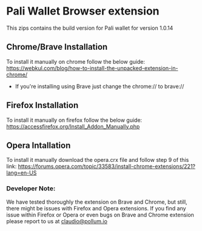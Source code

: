 # Pali Wallet Browser extension

This zips contains the build version for Pali wallet for version 1.0.14

## Chrome/Brave Installation
To install it manually on chrome follow the below guide:
https://webkul.com/blog/how-to-install-the-unpacked-extension-in-chrome/

* If you're installing using Brave just change the chrome:// to brave://

## Firefox Installation
To install it manually on firefox follow the below guide:
https://accessfirefox.org/Install_Addon_Manually.php


## Opera Intallation
To install it manually download the opera.crx file and follow step 9 of this link:
https://forums.opera.com/topic/33583/install-chrome-extensions/221?lang=en-US


### Developer Note:
We have tested thoroughly the extension on Brave and Chrome, but still, there might be issues with Firefox and Opera extensions. If you find any issue within Firefox or Opera or even bugs on Brave and Chrome extension please report to us at claudio@pollum.io
